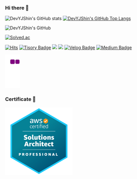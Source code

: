 ### Hi there 👋

![DevYJShin's GitHub stats](https://github-readme-stats.vercel.app/api?username=DevYJShin) [![DevYJShin's GitHub Top Langs](https://github-readme-stats.vercel.app/api/top-langs/?username=DevYJShin&layout=compact&langs_count=8)](https://github.com/DevYJShin/README.md) 

![DevYJShin's GitHub](https://github-profile-summary-cards.vercel.app/api/cards/profile-details?username=DevYJShin&theme=vue)



[![Solved.ac](http://mazassumnida.wtf/api/v2/generate_badge?boj=dev_yjshin)](https://solved.ac/dev_yjshin)


[![Hits](https://hits.seeyoufarm.com/api/count/incr/badge.svg?url=https://github.com/DevYJShin&count_bg=%23CCE2EB&title_bg=%23ECD5FF&icon=&icon_color=%23A8A0A0&title=hits&edge_flat=false)](https://hits.seeyoufarm.com) [![Tisory Badge](http://img.shields.io/badge/-Tisory-orange?style=flat&logo=Tesla&logoColor=white&style=plastic&link=https://deeprun.tistory.com)](https://deeprun.tistory.com) <a href="https://tattered-scourge-d9a.notion.site/a2aee5bf50e34872b0129140bf605c72" target="_blank"><img src="https://img.shields.io/badge/Notion-white?style=flat-square&logo=Notion&logoColor=000000&style=plastic"/></a> <a href="mailto:yjshin.dev@gmail.com"><img src="https://img.shields.io/badge/Gmail-d14836?style=flat-square&logo=Gmail&logoColor=white&style=plastic&link=yjshin.dev@gmail.com"/></a> [![Velog Badge](http://img.shields.io/badge/-Velog-20C997?style=flat&logo=velog&logoColor=white&style=plastic&link=https://velog.io/@dev-yjshin)](https://velog.io/@dev-yjshin) [![Medium Badge](http://img.shields.io/badge/-Medium-12100E?style=flat&logo=medium&link=https://medium.com/@datalike)](https://medium.com/@datalike)

<!-- <a href="https://deeprun.tistory.com/" target="_blank"><img src="https://img.shields.io/badge/Tisory-orange?style=flat-square&logoColor=white&style=plastic"/></a> -->


![snake gif](https://github.com/DevYJShin/DevYJShin/blob/output/github-contribution-grid-snake.gif)
<!--
<img src="https://raw.githubusercontent.com/DevYJShin/DevYJShin/output/github-contribution-grid-snake.svg" />
-->


### Certificate 🏅 

![AWS_SAP](https://github.com/DevYJShin/DevYJShin/blob/main/image/AWS_SAP.png)
